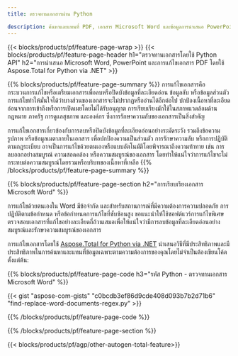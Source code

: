 ```yaml
---
title: ตรวจทานเอกสารผ่าน Python 

description: ค้นหาและแทนที่ PDF, เอกสาร Microsoft Word และข้อมูลการนำเสนอ PowerPoint ผ่านแอปพลิเคชัน Python ของคุณ
---
```


{{< blocks/products/pf/feature-page-wrap >}}
{{< blocks/products/pf/feature-page-header h1="ตรวจทานเอกสารโดยใช้ Python API" h2="การนำเสนอ Microsoft Word, PowerPoint และการแก้ไขเอกสาร PDF โดยใช้ Aspose.Total for Python via .NET" >}}

{{% blocks/products/pf/feature-page-summary %}}
การแก้ไขเอกสารคือกระบวนการแก้ไขหรือเตรียมเอกสารเพื่อลบหรือปิดบังข้อมูลที่ละเอียดอ่อน ข้อมูลลับ หรือข้อมูลส่วนตัว การแก้ไขทำให้มั่นใจได้ว่าบางส่วนของเอกสารจะไม่ปรากฏหรืออ่านได้อีกต่อไป ปกป้องเนื้อหาที่ละเอียดอ่อนจากการเข้าถึงหรือการเปิดเผยโดยไม่ได้รับอนุญาต การเรียบเรียงมักใช้ในสภาพแวดล้อมด้านกฎหมาย ภาครัฐ การดูแลสุขภาพ และองค์กร ซึ่งการรักษาความลับของเอกสารเป็นสิ่งสำคัญ<br />

การแก้ไขเอกสารเกี่ยวข้องกับการลบหรือปิดบังข้อมูลที่ละเอียดอ่อนอย่างระมัดระวัง รวมถึงข้อความ รูปภาพ หรือข้อมูลเมตาภายในเอกสาร เพื่อปกป้องความเป็นส่วนตัว การรักษาความลับ หรือการปฏิบัติตามกฎระเบียบ อาจเป็นการแก้ไขด้วยตนเองหรือแบบอัตโนมัติโดยพิจารณาถึงความท้าทาย เช่น การลบออกอย่างสมบูรณ์ ความสอดคล้อง หรือความสมบูรณ์ของเอกสาร โดยทำให้แน่ใจว่าการแก้ไขจะไม่กระทบต่อความสมบูรณ์โดยรวมหรือบริบทของเนื้อหาที่เหลือ
{{% /blocks/products/pf/feature-page-summary  %}}

{{% blocks/products/pf/feature-page-section  h2="การเรียบเรียงเอกสาร Microsoft Word" %}}

การแก้ไขด้วยตนเองใน Word มีข้อจำกัด และสำหรับสถานการณ์ที่มีความต้องการความปลอดภัย การปฏิบัติตามข้อกำหนด หรือข้อกำหนดการแก้ไขที่ซับซ้อนสูง ขอแนะนำให้ใช้ซอฟต์แวร์การแก้ไขพิเศษ ตรวจสอบเอกสารที่แก้ไขอย่างละเอียดถี่ถ้วนเสมอเพื่อให้แน่ใจว่ามีการลบข้อมูลที่ละเอียดอ่อนอย่างสมบูรณ์และรักษาความสมบูรณ์ของเอกสาร <br />

การแก้ไขเอกสารโดยใช้ [Aspose.Total for Python via .NET](https://products.aspose.com/total/python-net/) นำเสนอวิธีที่มีประสิทธิภาพและมีประสิทธิภาพในการค้นหาและแทนที่ข้อมูลเฉพาะตามความต้องการของคุณโดยไม่จำเป็นต้องเขียนโค้ดตั้งแต่ต้น:

{{% blocks/products/pf/feature-page-code h3="รหัส Python - ตรวจทานเอกสาร Microsoft Word" %}}

{{< gist "aspose-com-gists" "c0bcdb3ef86d9cde408d093b7b2d71b6" "find-replace-word-documents-regex.py" >}}

{{% /blocks/products/pf/feature-page-code  %}}

{{% /blocks/products/pf/feature-page-section %}}

{{< blocks/products/pf/agp/other-autogen-total-feature>}}